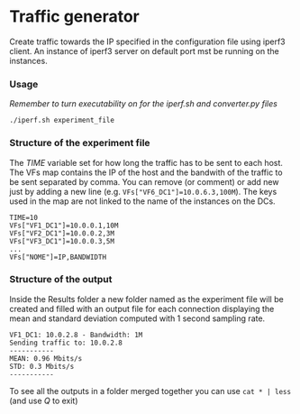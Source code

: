 # Traffic generator #
Create traffic towards the IP specified in the configuration file using iperf3 client.
An instance of iperf3 server on default port mst be running on the instances.

### Usage ###

*Remember to turn executability on for the iperf.sh and converter.py files*

`./iperf.sh experiment_file`

### Structure of the experiment file
The *TIME* variable set for how long the traffic has to be sent to each host.
The VFs map contains the IP of the host and the bandwith of the traffic to be sent separated by comma.
You can remove (or comment) or add new just by adding a new line (e.g. `VFs["VF6_DC1"]=10.0.6.3,100M`).
The keys used in the map are not linked to the name of the instances on the DCs.
```
TIME=10
VFs["VF1_DC1"]=10.0.0.1,10M	
VFs["VF2_DC1"]=10.0.0.2,3M
VFs["VF3_DC1"]=10.0.0.3,5M
...
VFs["NOME"]=IP,BANDWIDTH
```


### Structure of the output ###
Inside the Results folder a new folder named as the experiment file will be created and filled with an output file for each connection displaying the mean and standard deviation computed with 1 second sampling rate.
```
VF1_DC1: 10.0.2.8 - Bandwidth: 1M
Sending traffic to: 10.0.2.8
-----------
MEAN: 0.96 Mbits/s
STD: 0.3 Mbits/s
-----------

```

To see all the outputs in a folder merged together you can use `cat * | less` (and use *Q* to exit)